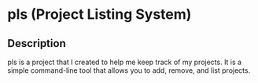 # pls (Project Listing System)

## Description

pls is a project that I created to help me keep track of my projects. It is a simple command-line tool that allows you to add, remove, and list projects.
